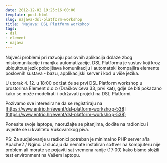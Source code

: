 ```yaml
---
date: 2012-12-02 19:25:16+00:00
template: post.html
slug: najava-dsl-platform-workshop
title: 'Najava: DSL Platform workshop'
tags:
- dsl
- element
- najava
---
```


Najveći problemi pri razvoju poslovnih aplikacija dolaze zbog miskomunikacije i manjka automatizacije.
DSL Platforma je sustav koji kroz ubiquitous jezik poboljšava komunikaciju i automatski kompajlira elemente poslovnih sustava - bazu, applikacijski server i kod u više jezika.

U utorak 4. 12. u 18:00 održat će se prvi DSL Platform workshop u prostorima Element d.o.o (Draškovićeva 33, prvi kat), gdje će biti pokazano kako se može modelirati i održavati projekt na DSL Platformi.

Pozivamo sve interesirane da se registriraju na
[https://www.entrio.hr/event/dsl-platform-workshop-538](https://www.entrio.hr/event/dsl-platform-workshop-538)

Ponesite svoje laptope, naoružajte se pitanjima, dođite na radionicu i uvjerite se u kvalitetu Vukovarskog piva.

PS: Za sudjelovanje u radionici potreban je minimalno PHP server a'la Apache2 / Nginx. U slučaju da nemate instaliran softver na kompjuteru nije problem ali morate se pojaviti sat vremena ranije (17:00) kako bismo složili test environment na Vašem laptopu.
